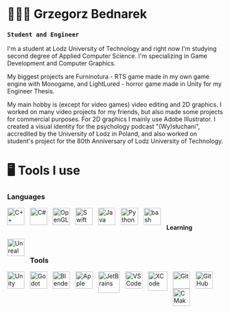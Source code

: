 # 👨🏻‍💻 Grzegorz Bednarek
### **`Student and Engineer`**

I'm a student at Lodz University of Technology and right now I'm studying second degree of Applied Computer Science. I'm specializing in Game Development and Computer Graphics.

My biggest projects are Furninotura - RTS game made in my own game engine with Monogame, and LightLured - horror game made in Unity for my Engineer Thesis.

My main hobby is (except for video games) video editing and 2D graphics. I worked on many video projects for my friends, but also made some projects for commercial purposes. For 2D graphics I mainly use Adobe Illustrator. I created a visual identity for the psychology podcast "(Wy)słuchani", accredited by the University of Lodz in Poland, and also worked on student's project for the 80th Anniversary of Lodz University of Technology.

# 🖥️ Tools I use
### Languages
<img align="left" alt="C++" width="40px" style="padding-right:10px" src="https://cdn.jsdelivr.net/gh/devicons/devicon/icons/cplusplus/cplusplus-original.svg" />
<img align="left" alt="C#" width="40px" style="padding-right:10px" src="https://cdn.jsdelivr.net/gh/devicons/devicon/icons/csharp/csharp-original.svg" />
<img align="left" alt="OpenGL" width="40px" style="padding-right:10px" src="https://cdn.jsdelivr.net/gh/devicons/devicon/icons/opengl/opengl-plain.svg" />
<img align="left" alt="Swift" width="40px" style="padding-right:10px" src="https://cdn.jsdelivr.net/gh/devicons/devicon/icons/swift/swift-original.svg" />
<img align="left" alt="Java" width="40px" style="padding-right:10px" src="https://cdn.jsdelivr.net/gh/devicons/devicon/icons/java/java-original.svg"/>
<img align="left" alt="Python" width="40px" style="padding-right:10px" src="https://cdn.jsdelivr.net/gh/devicons/devicon/icons/python/python-original.svg" />
<img align="left" alt="bash" width="40px" style="padding-right:10px" src="https://cdn.jsdelivr.net/gh/devicons/devicon/icons/bash/bash-original.svg" />
<br/>

#### Learning
<img align="left" alt="Unreal" width="40px" style="padding-right:10px" src="https://cdn.jsdelivr.net/gh/devicons/devicon@latest/icons/unrealengine/unrealengine-original.svg" />

<br/>

### Tools
<img align="left" alt="Unity" width="40px" style="padding-right:10px" src="https://cdn.jsdelivr.net/gh/devicons/devicon/icons/unity/unity-original.svg" />
<img align="left" alt="Godot" width="40px" style="padding-right:10px" src="https://cdn.jsdelivr.net/gh/devicons/devicon/icons/godot/godot-original.svg" />
<img align="left" alt="Blender" width="40px" style="padding-right:10px" src="https://cdn.jsdelivr.net/gh/devicons/devicon/icons/blender/blender-original.svg" />
<img align="left" alt="Apple" width="40px" style="padding-right:10px" src="https://cdn.jsdelivr.net/gh/devicons/devicon/icons/apple/apple-original.svg" />
<img align="left" alt="JetBrains" width="50px" style="padding-right:10px" src="https://img.icons8.com/small/64/jetbrains--v1.png" alt="jetbrains--v1" />
<img align="left" alt="VSCode" width="40px" style="padding-right:10px" src="https://cdn.jsdelivr.net/gh/devicons/devicon/icons/vscode/vscode-original.svg" />
<img align="left" alt="XCode" width="45px" style="padding-right:10px" src="https://cdn.jsdelivr.net/gh/devicons/devicon/icons/xcode/xcode-original.svg" />
<img align="left" alt="Git" width="40px" style="padding-right:10px" src="https://cdn.jsdelivr.net/gh/devicons/devicon/icons/git/git-original.svg" />
<img align="left" alt="GitHub" width="40px" style="padding-right:10px" src="https://cdn.jsdelivr.net/gh/devicons/devicon/icons/github/github-original.svg" />
<img align="left" alt="CMake" width="40px" style="padding-right:10px" src="https://cdn.jsdelivr.net/gh/devicons/devicon/icons/cmake/cmake-original.svg" />
